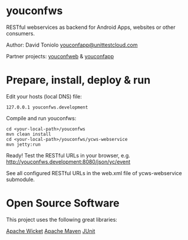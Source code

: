 youconfws
=========

RESTful webservices as backend for Android Apps, websites or other consumers.

Author: David Toniolo <youconfapp@unittestcloud.com>

Partner projects: [youconfweb](https://github.com/davidtoniolo/youconfweb) & [youconfapp](https://github.com/davidtoniolo/youconfapp)


Prepare, install, deploy & run
==============================

Edit your hosts (local DNS) file:

	127.0.0.1 youconfws.development


Compile and run youconfws:

	cd <your-local-path>/youconfws
	mvn clean install
	cd <your-local-path>/youconfws/ycws-webservice
	mvn jetty:run


Ready! Test the RESTful URLs in your browser, e.g. http://youconfws.development:8080/json/yc/event

See all configured RESTful URLs in the web.xml file of ycws-webservice submodule.


Open Source Software
====================

This project uses the following great libraries:

[Apache Wicket](http://wicket.apache.org)
[Apache Maven](http://maven.apache.org)
[JUnit](http://junit.org)
